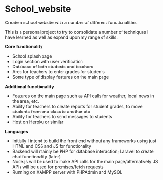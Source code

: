 # School_website
Create a school website with a number of different functionalities

This is a personal project to try to consolidate a number of techniques I have learned as well as expand upon my range of skills.

**Core functionality**
- School splash page
- Login section with user verification
- Database of both students and teachers
- Area for teachers to enter grades for students
- Some type of display features on the main page

**Additional functionality**
- Features on the main page such as API calls for weather, local news in the area, etc.
- Ability for teachers to create reports for student grades, to move students from one class to another etc
- Ability for teachers to send messages to students
- Host on Heroku or similar

**Languages**
- Initially I intend to build the front end without any frameworks using just HTML and CSS and JS for functionality
- Backend will mainly be PHP for database interaction; Laravel to create chat functionality (later)
- Node.js will be used to make API calls for the main page/alternatively JS APIs will be used for promises/fetch requests
- Running on XAMPP server with PHPAdmin and MySQL
